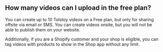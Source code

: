 ## How many videos can I upload in the free plan?

You can create up to 10 Tolstoy videos on a Free plan, but only for sharing offsite via email or SMS. You can create videos onsite, but you will not be able to publish them on your website.

Additionally, if you are a Shopify customer and your shop is eligible, you can tag videos with products to show in the Shop app without any limit.